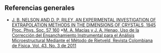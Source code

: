 ## Referencias generales

* [J. B. NELSON AND D. P. RILEY, AN EXPERIMENTAL INVESTIGATION OF EXTRAPOLATION METHODS IN THE DIMENSIONS OF CRYSTALS, 1945 Proc. Phys. Soc. 57 160](https://iopscience.iop.org/article/10.1088/0959-5309/57/3/302)
*[M. A. Macías y J. A. Henao, Uso de la Corrección del Ensanchamiento Instrumental para el Análisis Microestructural Mediante el Método de Rietveld, Revista Colombiana de Física, Vol. 43, No. 3 de 2011](http://fisica.udea.edu.co/rcf/ojs/index.php/rcf/article/download/430334/pdf)
